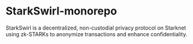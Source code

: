 # StarkSwirl-monorepo
StarkSwirl is a decentralized, non-custodial privacy protocol on Starknet using zk-STARKs to anonymize transactions and enhance confidentiality.
